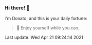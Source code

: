 ### Hi there! 👋 

I'm Donato, and this is your daily fortune:

> 🥠 Enjoy yourself while you can.

Last update: Wed Apr 21 09:24:14 2021